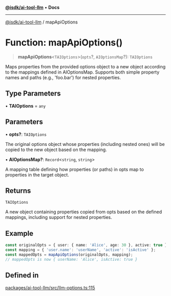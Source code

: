 [**@isdk/ai-tool-llm**](../README.md) • **Docs**

***

[@isdk/ai-tool-llm](../globals.md) / mapApiOptions

# Function: mapApiOptions()

> **mapApiOptions**\<`TAIOptions`\>(`opts`?, `AIOptionsMap`?): `TAIOptions`

Maps properties from the provided options object to a new object according to the mappings defined in AIOptionsMap.
Supports both simple property names and paths (e.g., 'foo.bar') for nested properties.

## Type Parameters

• **TAIOptions** = `any`

## Parameters

• **opts?**: `TAIOptions`

The original options object whose properties (including nested ones) will be copied to the new object based on the mapping.

• **AIOptionsMap?**: `Record`\<`string`, `string`\>

A mapping table defining how properties (or paths) in opts map to properties in the target object.

## Returns

`TAIOptions`

A new object containing properties copied from opts based on the defined mappings, including support for nested properties.

## Example

```ts
const originalOpts = { user: { name: 'Alice', age: 30 }, active: true };
const mapping = { 'user.name': 'userName', 'active': 'isActive' };
const mappedOpts = mapApiOptions(originalOpts, mapping);
// mappedOpts is now { userName: 'Alice', isActive: true }
```

## Defined in

[packages/ai-tool-llm/src/llm-options.ts:115](https://github.com/isdk/ai-tool-llm.js/blob/6dca0b043de83937d92e2b5f936238ef46f7ef86/src/llm-options.ts#L115)

